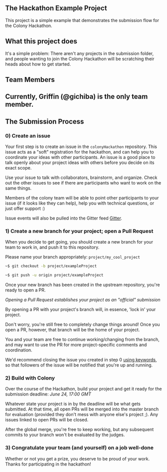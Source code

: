 The Hackathon Example Project
---

This project is a simple example that demonstrates the submission flow for the Colony Hackathon.


## What this project does
It's a simple problem: There aren't any projects in the submission folder, and people wanting to join the Colony Hackathon will be scratching their heads about how to get started.

## Team Members
Currently, Griffin (@gichiba) is the only team member.
---

## The Submission Process

### 0) Create an issue
Your first step is to create an issue in the `colonyHackathon` repository. This issue acts as a "soft" registration for the hackathon, and can help you to coordinate your ideas with other participants. An issue is a good place to talk openly about your project ideas with others before you decide on its exact scope.

Use your issue to talk with collaborators, brainstorm, and organize. Check out the other issues to see if there are participants who want to work on the same things.

Members of the colony team will be able to point other participants to your issue (if it looks like they can help), help you with technical questions, or just offer support :)

Issue events will also be pulled into the Gitter feed [Gitter](https://gitter.im/ColonyHackathon/Lobby).

### 1) Create a new branch for your project; open a Pull Request
When you decide to get going, you should create a new branch for your team to work in, and push it to this repository.

Please name your branch appropriately: `project/my_cool_project`

```bash
~$ git checkout -b project/exampleProject

~$ git push -u origin project/exampleProject
```

Once your new branch has been created in the upstream repository, you're ready to open a PR.

*Opening a Pull Request establishes your project as an "official" submission*

By opening a PR with your project's branch will, in essence, 'lock in' your project.

Don't worry, you're still free to completely change things around! Once you open a PR, however, that branch will be the home of your project.

You and your team are free to continue working/changing from the branch, and may want to use the PR for more project-specific comments and coordination.

We'd recommend closing the issue you created in step 0 [using keywords](https://help.github.com/articles/closing-issues-using-keywords/), so that followers of the issue will be notified that you're up and running.

### 2) Build with Colony
Over the course of the Hackathon, build your project and get it ready for the submission deadline: *June 24, 17:00 GMT*

Whatever state your project is in by the deadline will be what gets submitted. At that time, all open PRs will be merged into the master branch for evaluation (provided they don't mess with anyone else's project ;). Any issues linked to open PRs will be closed.

After the global merge, you're free to keep working, but any subsequent commits to your branch won't be evaluated by the judges.

### 3) Congratulate your team (and yourself) on a job well-done
Whether or not you get a prize, you deserve to be proud of your work. Thanks for participating in the hackathon!
